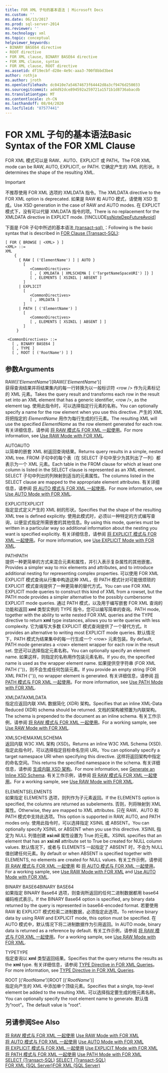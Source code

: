 ```yaml
---
title: FOR XML 子句的基本语法 | Microsoft Docs
ms.custom: ''
ms.date: 06/13/2017
ms.prod: sql-server-2014
ms.reviewer: ''
ms.technology: xml
ms.topic: conceptual
helpviewer_keywords:
- BINARY BASE64 directive
- ROOT directive
- FOR XML clause, BINARY BASE64 directive
- FOR XML clause, syntax
- FOR XML clause, ROOT directive
ms.assetid: df19ecbf-d28e-4e9c-aaa3-700f8bbd3be4
author: rothja
ms.author: jroth
ms.openlocfilehash: dc0410e7a54674673f64442d8a3cf9476d250033
ms.sourcegitcommit: ad4d92dce894592a259721a1571b1d8736abacdb
ms.translationtype: MT
ms.contentlocale: zh-CN
ms.lasthandoff: 08/04/2020
ms.locfileid: "87577441"
---
```

# <a name="basic-syntax-of-the-for-xml-clause"></a><span data-ttu-id="1504c-102">FOR XML 子句的基本语法</span><span class="sxs-lookup"><span data-stu-id="1504c-102">Basic Syntax of the FOR XML Clause</span></span>
  <span data-ttu-id="1504c-103">FOR XML 模式可以是 RAW、AUTO、EXPLICIT 或 PATH。</span><span class="sxs-lookup"><span data-stu-id="1504c-103">The FOR XML mode can be RAW, AUTO, EXPLICIT, or PATH.</span></span> <span data-ttu-id="1504c-104">它确定产生的 XML 的形状。</span><span class="sxs-lookup"><span data-stu-id="1504c-104">It determines the shape of the resulting XML.</span></span>  
  
> [!IMPORTANT]  
>  <span data-ttu-id="1504c-105">不推荐使用 FOR XML 选项的 XMLDATA 指令。</span><span class="sxs-lookup"><span data-stu-id="1504c-105">The XMLDATA directive to the FOR XML option is deprecated.</span></span> <span data-ttu-id="1504c-106">如果是 RAW 和 AUTO 模式，请使用 XSD 生成。</span><span class="sxs-lookup"><span data-stu-id="1504c-106">Use XSD generation in the case of RAW and AUTO modes.</span></span> <span data-ttu-id="1504c-107">在 EXPLICT 模式下，没有可以代替 XMLDATA 指令的项。</span><span class="sxs-lookup"><span data-stu-id="1504c-107">There is no replacement for the XMLDATA directive in EXPLICT mode.</span></span> [!INCLUDE[ssNoteDepFutureAvoid](../../includes/ssnotedepfutureavoid-md.md)]  
  
 <span data-ttu-id="1504c-108">下面是 FOR 子句中所述的基本语法[ (transact-sql) ](/sql/t-sql/queries/select-for-clause-transact-sql)：</span><span class="sxs-lookup"><span data-stu-id="1504c-108">Following is the basic syntax that is described in [FOR Clause (Transact-SQL)](/sql/t-sql/queries/select-for-clause-transact-sql):</span></span>  
  
```  
[ FOR { BROWSE | <XML> } ]  
<XML> ::=  
XML   
    {   
      { RAW [ ('ElementName') ] | AUTO }   
        [   
           <CommonDirectives>   
           [ , { XMLDATA | XMLSCHEMA [ ('TargetNameSpaceURI') ]} ]   
           [ , ELEMENTS [ XSINIL | ABSENT ]   
        ]  
      | EXPLICIT   
        [   
           <CommonDirectives>   
           [ , XMLDATA ]   
        ]  
      | PATH [ ('ElementName') ]   
        [   
           <CommonDirectives>   
           [ , ELEMENTS [ XSINIL | ABSENT ] ]  
        ]  
     }   
  
 <CommonDirectives> ::=   
   [ , BINARY BASE64 ]  
   [ , TYPE ]  
   [ , ROOT [ ('RootName') ] ]  
```  
  
## <a name="arguments"></a><span data-ttu-id="1504c-109">参数</span><span class="sxs-lookup"><span data-stu-id="1504c-109">Arguments</span></span>  
 <span data-ttu-id="1504c-110">RAW[('*ElementName*')]</span><span class="sxs-lookup"><span data-stu-id="1504c-110">RAW[('*ElementName*')]</span></span>  
 <span data-ttu-id="1504c-111">获得查询结果并将结果集内的每一行转换为以一般标识符 \<row /> 作为元素标记的 XML 元素。</span><span class="sxs-lookup"><span data-stu-id="1504c-111">Takes the query result and transforms each row in the result set into an XML element that has a generic identifier, \<row />, as the element tag.</span></span> <span data-ttu-id="1504c-112">使用此指令时，可以选择指定行元素的名称。</span><span class="sxs-lookup"><span data-stu-id="1504c-112">You can optionally specify a name for the row element when you use this directive.</span></span> <span data-ttu-id="1504c-113">产生的 XML 将把指定的 *ElementName* 用作为每行生成的行元素。</span><span class="sxs-lookup"><span data-stu-id="1504c-113">The resulting XML will use the specified *ElementName* as the row element generated for each row.</span></span> <span data-ttu-id="1504c-114">有关详细信息，请参阅 [将 RAW 模式与 FOR XML 一起使用](use-raw-mode-with-for-xml.md)。</span><span class="sxs-lookup"><span data-stu-id="1504c-114">For more information, see [Use RAW Mode with FOR XML](use-raw-mode-with-for-xml.md).</span></span>  
  
 <span data-ttu-id="1504c-115">AUTO</span><span class="sxs-lookup"><span data-stu-id="1504c-115">AUTO</span></span>  
 <span data-ttu-id="1504c-116">以简单的嵌套 XML 树返回查询结果。</span><span class="sxs-lookup"><span data-stu-id="1504c-116">Returns query results in a simple, nested XML tree.</span></span> <span data-ttu-id="1504c-117">FROM 子句中的每个表（在 SELECT 子句中至少为其列出了一列）都表示为一个 XML 元素。</span><span class="sxs-lookup"><span data-stu-id="1504c-117">Each table in the FROM clause for which at least one column is listed in the SELECT clause is represented as an XML element.</span></span> <span data-ttu-id="1504c-118">SELECT 子句中列出的列映射到适当的元素属性。</span><span class="sxs-lookup"><span data-stu-id="1504c-118">The columns listed in the SELECT clause are mapped to the appropriate element attributes.</span></span> <span data-ttu-id="1504c-119">有关详细信息，请参阅 [将 AUTO 模式与 FOR XML 一起使用](use-auto-mode-with-for-xml.md)。</span><span class="sxs-lookup"><span data-stu-id="1504c-119">For more information, see [Use AUTO Mode with FOR XML](use-auto-mode-with-for-xml.md).</span></span>  
  
 <span data-ttu-id="1504c-120">EXPLICIT</span><span class="sxs-lookup"><span data-stu-id="1504c-120">EXPLICIT</span></span>  
 <span data-ttu-id="1504c-121">指定显式定义产生的 XML 树的形状。</span><span class="sxs-lookup"><span data-stu-id="1504c-121">Specifies that the shape of the resulting XML tree is defined explicitly.</span></span> <span data-ttu-id="1504c-122">使用此模式时，必须以一种特定的方式编写查询，以便显式指定所需嵌套的其他信息。</span><span class="sxs-lookup"><span data-stu-id="1504c-122">By using this mode, queries must be written in a particular way so additional information about the nesting you want is specified explicitly.</span></span> <span data-ttu-id="1504c-123">有关详细信息，请参阅 [将 EXPLICIT 模式与 FOR XML 一起使用](use-explicit-mode-with-for-xml.md)。</span><span class="sxs-lookup"><span data-stu-id="1504c-123">For more information, see [Use EXPLICIT Mode with FOR XML](use-explicit-mode-with-for-xml.md).</span></span>  
  
 <span data-ttu-id="1504c-124">PATH</span><span class="sxs-lookup"><span data-stu-id="1504c-124">PATH</span></span>  
 <span data-ttu-id="1504c-125">提供一种更简单的方式来混合元素和属性，并引入表示复杂属性的其他嵌套。</span><span class="sxs-lookup"><span data-stu-id="1504c-125">Provides a simpler way to mix elements and attributes, and to introduce additional nesting for representing complex properties.</span></span> <span data-ttu-id="1504c-126">可以使用 FOR XML EXPLICIT 模式查询从行集中构造这种 XML，但 PATH 模式针对可能很烦琐的 EXPLICIT 模式查询提供了一种更简单的替代方式。</span><span class="sxs-lookup"><span data-stu-id="1504c-126">You can use FOR XML EXPLICIT mode queries to construct this kind of XML from a rowset, but the PATH mode provides a simpler alternative to the possibly cumbersome EXPLICIT mode queries.</span></span> <span data-ttu-id="1504c-127">通过 PATH 模式，以及用于编写嵌套 FOR XML 查询的功能和返回 **xml** 类型实例的 TYPE 指令，您可以编写简单的查询。</span><span class="sxs-lookup"><span data-stu-id="1504c-127">PATH mode, together with the ability to write nested FOR XML queries and the TYPE directive to return **xml** type instances, allows you to write queries with less complexity.</span></span> <span data-ttu-id="1504c-128">它为编写大多数 EXPLICIT 模式查询提供了一个替代方式。</span><span class="sxs-lookup"><span data-stu-id="1504c-128">It provides an alternative to writing most EXPLICIT mode queries.</span></span> <span data-ttu-id="1504c-129">默认情况下，PATH 模式为结果集中的每一行生成一个 \<row> 元素包装。</span><span class="sxs-lookup"><span data-stu-id="1504c-129">By default, PATH mode generates a \<row> element wrapper for each row in the result set.</span></span> <span data-ttu-id="1504c-130">您还可以选择指定元素名称。</span><span class="sxs-lookup"><span data-stu-id="1504c-130">You can optionally specify an element name.</span></span> <span data-ttu-id="1504c-131">如果这样，则指定的名称用作包装元素名称。</span><span class="sxs-lookup"><span data-stu-id="1504c-131">If you do, the specified name is used as the wrapper element name.</span></span> <span data-ttu-id="1504c-132">如果提供空字符串 (FOR XML PATH (''))，则不会生成任何包装元素。</span><span class="sxs-lookup"><span data-stu-id="1504c-132">If you provide an empty string (FOR XML PATH ('')), no wrapper element is generated.</span></span> <span data-ttu-id="1504c-133">有关详细信息，请参阅 [将 PATH 模式与 FOR XML 一起使用](use-path-mode-with-for-xml.md)。</span><span class="sxs-lookup"><span data-stu-id="1504c-133">For more information, see [Use PATH Mode with FOR XML](use-path-mode-with-for-xml.md).</span></span>  
  
 <span data-ttu-id="1504c-134">XMLDATA</span><span class="sxs-lookup"><span data-stu-id="1504c-134">XMLDATA</span></span>  
 <span data-ttu-id="1504c-135">指定应返回内联 XML 数据简化 (XDR) 架构。</span><span class="sxs-lookup"><span data-stu-id="1504c-135">Specifies that an inline XML-Data Reduced (XDR) schema should be returned.</span></span> <span data-ttu-id="1504c-136">文档的架构被预置为内联架构。</span><span class="sxs-lookup"><span data-stu-id="1504c-136">The schema is prepended to the document as an inline schema.</span></span> <span data-ttu-id="1504c-137">有关工作示例，请参阅 [将 RAW 模式与 FOR XML 一起使用](use-raw-mode-with-for-xml.md)。</span><span class="sxs-lookup"><span data-stu-id="1504c-137">For a working sample, see [Use RAW Mode with FOR XML](use-raw-mode-with-for-xml.md).</span></span>  
  
 <span data-ttu-id="1504c-138">XMLSCHEMA</span><span class="sxs-lookup"><span data-stu-id="1504c-138">XMLSCHEMA</span></span>  
 <span data-ttu-id="1504c-139">返回内联 W3C XML 架构 (XSD)。</span><span class="sxs-lookup"><span data-stu-id="1504c-139">Returns an inline W3C XML Schema (XSD).</span></span> <span data-ttu-id="1504c-140">指定此指令时，可以选择指定目标命名空间 URI。</span><span class="sxs-lookup"><span data-stu-id="1504c-140">You can optionally specify a target namespace URI when specifying this directive.</span></span> <span data-ttu-id="1504c-141">这样将返回架构中指定的命名空间。</span><span class="sxs-lookup"><span data-stu-id="1504c-141">This returns the specified namespace in the schema.</span></span> <span data-ttu-id="1504c-142">有关详细信息，请参阅 [生成内联 XSD 架构](generate-an-inline-xsd-schema.md)。</span><span class="sxs-lookup"><span data-stu-id="1504c-142">For more information, see [Generate an Inline XSD Schema](generate-an-inline-xsd-schema.md).</span></span> <span data-ttu-id="1504c-143">有关工作示例，请参阅 [将 RAW 模式与 FOR XML 一起使用](use-raw-mode-with-for-xml.md)。</span><span class="sxs-lookup"><span data-stu-id="1504c-143">For a working sample, see [Use RAW Mode with FOR XML](use-raw-mode-with-for-xml.md).</span></span>  
  
 <span data-ttu-id="1504c-144">ELEMENTS</span><span class="sxs-lookup"><span data-stu-id="1504c-144">ELEMENTS</span></span>  
 <span data-ttu-id="1504c-145">如果指定 ELEMENTS 选项，则列作为子元素返回。</span><span class="sxs-lookup"><span data-stu-id="1504c-145">If the ELEMENTS option is specified, the columns are returned as subelements.</span></span> <span data-ttu-id="1504c-146">否则，列将映射到 XML 属性。</span><span class="sxs-lookup"><span data-stu-id="1504c-146">Otherwise, they are mapped to XML attributes.</span></span> <span data-ttu-id="1504c-147">只在 RAW、AUTO 和 PATH 模式中支持此选项。</span><span class="sxs-lookup"><span data-stu-id="1504c-147">This option is supported in RAW, AUTO, and PATH modes only.</span></span> <span data-ttu-id="1504c-148">使用此指令时，可以选择指定 XSINIL 或 ABSENT。</span><span class="sxs-lookup"><span data-stu-id="1504c-148">You can optionally specify XSINIL or ABSENT when you use this directive.</span></span> <span data-ttu-id="1504c-149">XSINIL 指定为 NULL 列值创建 **xsi:nil** 属性设置为 True 的元素。</span><span class="sxs-lookup"><span data-stu-id="1504c-149">XSINIL specifies that an element that has an **xsi:nil** attribute set to True be created for NULL column values.</span></span> <span data-ttu-id="1504c-150">默认情况下，或者与 ELEMENTS 一起指定了 ABSENT 时，不会为 NULL 值创建任何元素。</span><span class="sxs-lookup"><span data-stu-id="1504c-150">By default or when ABSENT is specified together with ELEMENTS, no elements are created for NULL values.</span></span> <span data-ttu-id="1504c-151">有关工作示例，请参阅 [将 RAW 模式与 FOR XML 一起使用](use-raw-mode-with-for-xml.md) 和 [将 AUTO 模式与 FOR XML 一起使用](use-auto-mode-with-for-xml.md)。</span><span class="sxs-lookup"><span data-stu-id="1504c-151">For a working sample, see [Use RAW Mode with FOR XML](use-raw-mode-with-for-xml.md) and [Use AUTO Mode with FOR XML](use-auto-mode-with-for-xml.md).</span></span>  
  
 <span data-ttu-id="1504c-152">BINARY BASE64</span><span class="sxs-lookup"><span data-stu-id="1504c-152">BINARY BASE64</span></span>  
 <span data-ttu-id="1504c-153">如果指定 BINARY Base64 选项，则查询所返回的任何二进制数据都用 base64 编码格式表示。</span><span class="sxs-lookup"><span data-stu-id="1504c-153">If the BINARY Base64 option is specified, any binary data returned by the query is represented in base64-encoded format.</span></span> <span data-ttu-id="1504c-154">若要使用 RAW 和 EXPLICIT 模式检索二进制数据，必须指定此选项。</span><span class="sxs-lookup"><span data-stu-id="1504c-154">To retrieve binary data by using RAW and EXPLICIT mode, this option must be specified.</span></span> <span data-ttu-id="1504c-155">在 AUTO 模式中，默认情况下将二进制数据作为引用返回。</span><span class="sxs-lookup"><span data-stu-id="1504c-155">In AUTO mode, binary data is returned as a reference by default.</span></span> <span data-ttu-id="1504c-156">有关工作示例，请参阅 [将 RAW 模式与 FOR XML 一起使用](use-raw-mode-with-for-xml.md)。</span><span class="sxs-lookup"><span data-stu-id="1504c-156">For a working sample, see [Use RAW Mode with FOR XML](use-raw-mode-with-for-xml.md).</span></span>  
  
 <span data-ttu-id="1504c-157">TYPE</span><span class="sxs-lookup"><span data-stu-id="1504c-157">TYPE</span></span>  
 <span data-ttu-id="1504c-158">指定查询以 **xml** 类型返回结果。</span><span class="sxs-lookup"><span data-stu-id="1504c-158">Specifies that the query returns the results as the **xml** type.</span></span> <span data-ttu-id="1504c-159">有关详细信息，请参阅 [TYPE Directive in FOR XML Queries](type-directive-in-for-xml-queries.md)。</span><span class="sxs-lookup"><span data-stu-id="1504c-159">For more information, see [TYPE Directive in FOR XML Queries](type-directive-in-for-xml-queries.md).</span></span>  
  
 <span data-ttu-id="1504c-160">ROOT [('*RootName*')]</span><span class="sxs-lookup"><span data-stu-id="1504c-160">ROOT [('*RootName*')]</span></span>  
 <span data-ttu-id="1504c-161">指定向产生的 XML 中添加单个顶级元素。</span><span class="sxs-lookup"><span data-stu-id="1504c-161">Specifies that a single, top-level element be added to the resulting XML.</span></span> <span data-ttu-id="1504c-162">可以选择指定要生成的根元素名称。</span><span class="sxs-lookup"><span data-stu-id="1504c-162">You can optionally specify the root element name to generate.</span></span> <span data-ttu-id="1504c-163">默认值为“root”。</span><span class="sxs-lookup"><span data-stu-id="1504c-163">The default value is "root".</span></span>  
  
## <a name="see-also"></a><span data-ttu-id="1504c-164">另请参阅</span><span class="sxs-lookup"><span data-stu-id="1504c-164">See Also</span></span>  
 <span data-ttu-id="1504c-165">[将 RAW 模式与 FOR XML 一起使用](use-raw-mode-with-for-xml.md) </span><span class="sxs-lookup"><span data-stu-id="1504c-165">[Use RAW Mode with FOR XML](use-raw-mode-with-for-xml.md) </span></span>  
 <span data-ttu-id="1504c-166">[将 AUTO 模式与 FOR XML 一起使用](use-auto-mode-with-for-xml.md) </span><span class="sxs-lookup"><span data-stu-id="1504c-166">[Use AUTO Mode with FOR XML](use-auto-mode-with-for-xml.md) </span></span>  
 <span data-ttu-id="1504c-167">[将 EXPLICIT 模式与 FOR XML 一起使用](use-explicit-mode-with-for-xml.md) </span><span class="sxs-lookup"><span data-stu-id="1504c-167">[Use EXPLICIT Mode with FOR XML](use-explicit-mode-with-for-xml.md) </span></span>  
 <span data-ttu-id="1504c-168">[将 PATH 模式与 FOR XML 一起使用](use-path-mode-with-for-xml.md) </span><span class="sxs-lookup"><span data-stu-id="1504c-168">[Use PATH Mode with FOR XML](use-path-mode-with-for-xml.md) </span></span>  
 <span data-ttu-id="1504c-169">[SELECT (Transact-SQL)](/sql/t-sql/queries/select-transact-sql) </span><span class="sxs-lookup"><span data-stu-id="1504c-169">[SELECT &#40;Transact-SQL&#41;](/sql/t-sql/queries/select-transact-sql) </span></span>  
 [<span data-ttu-id="1504c-170">FOR XML (SQL Server)</span><span class="sxs-lookup"><span data-stu-id="1504c-170">FOR XML &#40;SQL Server&#41;</span></span>](for-xml-sql-server.md)  
  
  
